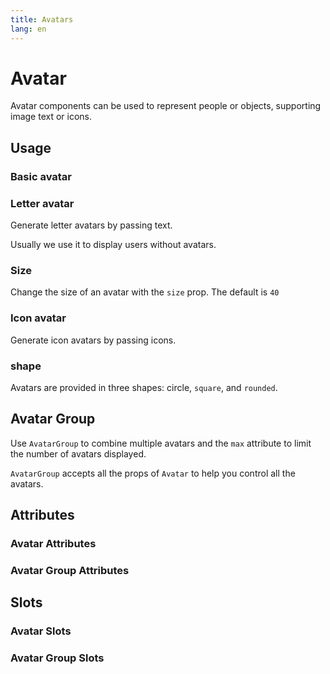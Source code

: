 ```yaml
---
title: Avatars
lang: en
---
```


<script setup lang="ts">
  import props from "../../../example/avatar/description/en-props.ts";
  import slots from "../../../example/avatar/description/en-slots.ts";
  import avatarGroupProps from "../../../example/avatar-group/description/en-props.ts";
  import avatarGroupSlots from "../../../example/avatar-group/description/en-slots.ts";
</script>

# Avatar

Avatar components can be used to represent people or objects, supporting image text or icons.


## Usage

### Basic avatar

<demo src="../../../example/avatar/basic.vue" preview="[2-5]" />


### Letter avatar

Generate letter avatars by passing text.
<demo src="../../../example/avatar/letter.vue" preview="[2-4]" />

Usually we use it to display users without avatars.
<demo src="../../../example/avatar/no-avatar.vue" />

### Size

Change the size of an avatar with the `size` prop. The default is `40`
<demo src="../../../example/avatar/size.vue" preview="[2-6]" />

### Icon avatar

Generate icon avatars by passing icons.
<demo src="../../../example/avatar/icon.vue" preview="[11-13]" />

### shape

Avatars are provided in three shapes: circle, `square`, and `rounded`.
<demo src="../../../example/avatar/variant.vue" preview="[12-16]" />


## Avatar Group

Use `AvatarGroup` to combine multiple avatars and the `max` attribute to limit the number of avatars displayed.

`AvatarGroup` accepts all the props of `Avatar` to help you control all the avatars.
<demo col src="../../../example/avatar/group.vue" preview="[24-28]" />


## Attributes

### Avatar Attributes

<data-table type="props" lang="zh" :data="props" />

### Avatar Group Attributes

<data-table type="props" lang="zh" :data="avatarGroupProps" />


## Slots

### Avatar Slots

<data-table type="slots" lang="zh" :data="slots" />

### Avatar Group Slots

<data-table type="slots" lang="zh" :data="avatarGroupSlots" />
